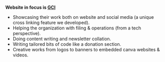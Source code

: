 **Website in focus is [GCI](https://globalconcernsindia.org/)**

* Showcasing their work both on website and social media (a unique cross linking feature we developed).
* Helping the organization with filing & operations (from a tech perspective).
* Doing content writing and newsletter collation.
* Writing tailored bits of code like a donation section.
* Creative works from logos to banners to embedded canva websites & videos.
